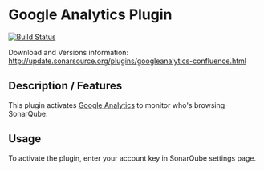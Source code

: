 # Google Analytics Plugin
[![Build Status](https://api.travis-ci.org/SonarQubeCommunity/sonar-google-analytics.svg)](https://travis-ci.org/SonarQubeCommunity/sonar-google-analytics)

Download and Versions information: http://update.sonarsource.org/plugins/googleanalytics-confluence.html

## Description / Features
This plugin activates [Google Analytics](http://www.google.com/analytics/) to monitor who's browsing SonarQube.

## Usage
To activate the plugin, enter your account key in SonarQube settings page.



